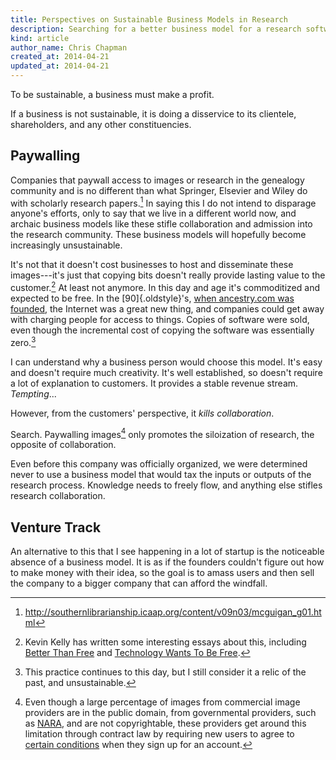 ```yaml
---
title: Perspectives on Sustainable Business Models in Research
description: Searching for a better business model for a research software company.
kind: article
author_name: Chris Chapman
created_at: 2014-04-21
updated_at: 2014-04-21
---
```


To be sustainable, a business must make a profit.

If a business is not sustainable, it is doing a disservice to its clientele,
shareholders, and any other constituencies.

<!--MORE-->

## Paywalling

Companies that paywall access to images or research in the genealogy community
and is no different than what Springer, Elsevier and Wiley do with scholarly
research papers.[^journal-publishers] In saying this I do not intend to
disparage anyone's efforts, only to say that we live in a different world now,
and archaic business models like these stifle collaboration and admission into
the research community. These business models will hopefully become
increasingly unsustainable.

It's not that it doesn't cost businesses to host and disseminate these
images---it's just that copying bits doesn't really provide lasting value to
the customer.[^bits] At least not anymore. In this day and age it's
commoditized and expected to be free. In the [90]{.oldstyle}'s, [when
ancestry.com was founded](http://corporate.ancestry.com/about-ancestry/company-info/company-history/),
the Internet was a great new thing, and companies could get away with charging
people for access to things. Copies of software were sold, even though the
incremental cost of copying the software was essentially zero.[^buy-software]

I can understand why a business person would choose this model. It's easy and
doesn't require much creativity. It's well established, so doesn't require a
lot of explanation to customers. It provides a stable revenue stream.
_Tempting_...

However, from the customers' perspective, it _kills collaboration_.

Search. Paywalling images[^contract-law] only promotes the siloization of
research, the opposite of collaboration.

Even before this company was officially organized, we were
determined never to use a business model that would tax the inputs or outputs
of the research process. Knowledge needs to freely flow, and anything else
stifles research collaboration.

## Venture Track

An alternative to this that I see happening in a lot of startup is the
noticeable absence of a business model. It is as if the founders couldn't
figure out how to make money with their idea, so the goal is to amass users and
then sell the company to a bigger company that can afford the windfall.

[^journal-publishers]: <http://southernlibrarianship.icaap.org/content/v09n03/mcguigan_g01.html>

[^bits]:

    Kevin Kelly has written some interesting essays about this, including
    [Better Than Free](http://kk.org/thetechnium/2008/01/better-than-fre/) and
    [Technology Wants To Be Free](http://kk.org/thetechnium/2007/11/technology-want/).

[^buy-software]:

    This practice continues to this day, but I still consider it a relic of the
    past, and unsustainable.

[^contract-law]:

    Even though a large percentage of images from commercial image providers
    are in the public domain, from governmental providers, such as
    [NARA](https://www.archives.gov), and are not copyrightable, these
    providers get around this limitation through contract law by requiring new
    users to agree to [certain
    conditions](http://www.ancestry.com/cs/legal/termsandconditions) when they
    sign up for an account.
